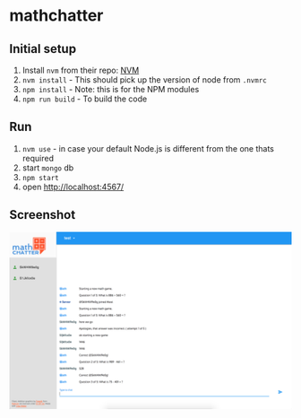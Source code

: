 # mathchatter

## Initial setup

1. Install `nvm` from their repo: [NVM](https://github.com/creationix/nvm)
2. `nvm install` - This should pick up the version of node from `.nvmrc`
3. `npm install` - Note: this is for the NPM modules
3. `npm run build` - To build the code

## Run

1. `nvm use` - in case your default Node.js is different from the one thats required
2. start `mongo` db
3. `npm start`
4. open [http://localhost:4567/](http://localhost:4567/)


## Screenshot
![Math Game](./Screen%20Shot%202017-04-15%20at%2011.46.44%20PM.png)
